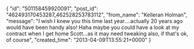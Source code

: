  {
   "id": "501158459920091",
   "post_id": "462493170453287_462528253783112",
   "from_name": "Kelleran Holman",
   "message": "I wish I knew you this time last year....actually 20 years ago would have been handy also! Haha maybe you could have a look at my contract when I get home Scott...as it may need tweaking also, if that's ok, of course",
   "created_time": "2013-04-09T13:55:21+0000"
 }
